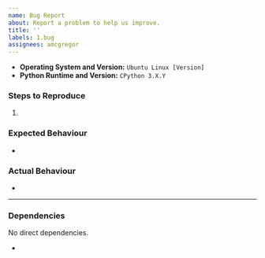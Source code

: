 ```yaml
---
name: Bug Report
about: Report a problem to help us improve.
title: ''
labels: 1.bug
assignees: amcgregor
---
```


<!-- Enter a clear and concise description of what the bug is here. Keep the length to one or two paragraphs, more specific (i.e. technical) detail can be added further on. The title of the issue should provide sufficient detail so as to easily locate the ticket in the future, and should identify the primary action item or concern. Delete this introduction, any unused sections, empty lists, and instructional text (comments) prior to submission. -->

* **Operating System and Version:** `Ubuntu Linux [Version]`
* **Python Runtime and Version:** `CPython 3.X.Y`


### Steps to Reproduce

1. <!-- Identify the specific steps to follow to encounter the problem. -->


### Expected Behaviour

* <!-- Identify the correct behaviour that was expected. -->


### Actual Behaviour

* <!-- Identify the actual behaviour encountered that was not expected. -->

---

### Dependencies

No direct dependencies.

* <!-- List any issue dependencies such as blockers here. -->
